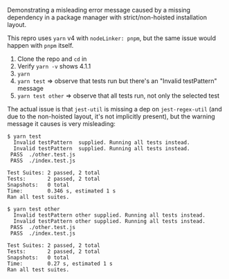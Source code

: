 Demonstrating a misleading error message caused by a missing dependency in a package manager with strict/non-hoisted installation layout.

This repro uses `yarn` v4 with `nodeLinker: pnpm`, but the same issue would happen with `pnpm` itself.

1. Clone the repo and `cd` in
2. Verify `yarn -v` shows 4.1.1
3. `yarn`
4. `yarn test` => observe that tests run but there's an "Invalid testPattern" message
5. `yarn test other` => observe that all tests run, not only the selected test

The actual issue is that `jest-util` is missing a dep on `jest-regex-util` (and due to the non-hoisted layout, it's not implicitly present), but the warning message it causes is very misleading:

```
$ yarn test
  Invalid testPattern  supplied. Running all tests instead.
  Invalid testPattern  supplied. Running all tests instead.
 PASS  ./other.test.js
 PASS  ./index.test.js

Test Suites: 2 passed, 2 total
Tests:       2 passed, 2 total
Snapshots:   0 total
Time:        0.346 s, estimated 1 s
Ran all test suites.

$ yarn test other
  Invalid testPattern other supplied. Running all tests instead.
  Invalid testPattern other supplied. Running all tests instead.
 PASS  ./other.test.js
 PASS  ./index.test.js

Test Suites: 2 passed, 2 total
Tests:       2 passed, 2 total
Snapshots:   0 total
Time:        0.27 s, estimated 1 s
Ran all test suites.
```
